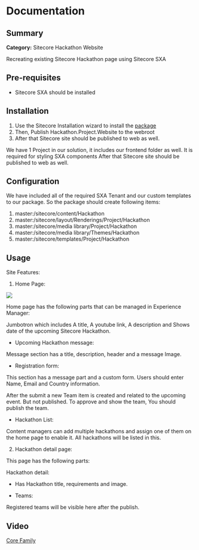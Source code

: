 # Documentation


## Summary

**Category:** Sitecore Hackathon Website

Recreating existing Sitecore Hackathon page using Sitecore SXA

## Pre-requisites

- Sitecore SXA should be installed

## Installation

1. Use the Sitecore Installation wizard to install the [package](../sc.package/LastPackage.zip)
2. Then, Publish Hackathon.Project.Website to the webroot
3. After that Sitecore site should be published to web as well.

We have 1 Project in our solution, it includes our frontend folder as well. It is required for styling SXA components
After that Sitecore site should be published to web as well.

## Configuration

We have included all of the required SXA Tenant and our custom templates to our package. So the package should create following items:
 1. master:/sitecore/content/Hackathon
 2. master:/sitecore/layout/Renderings/Project/Hackathon
 3. master:/sitecore/media library/Project/Hackathon
 4. master:/sitecore/media library/Themes/Hackathon
 5. master:/sitecore/templates/Project/Hackathon

## Usage
Site Features:

1. Home Page:

![](/images/main.png)

Home page has the following parts that can be managed in Experience Manager:

Jumbotron which includes A title, A youtube link, A description and Shows date of the upcoming Sitecore Hackathon.

- Upcoming Hackathon message:

Message section has a title, description, header and a message Image.

- Registration form:

This section has a message part and a custom form. Users should enter Name, Email and Country information. 

After the submit a new Team item is created and related to the upcoming event. But not published. To approve and show the team,
You should publish the team.

- Hackathon List:

Content managers can add multiple hackathons and assign one of them on the home page to enable it. All hackathons will be listed in this.

2. Hackathon detail page:

This page has the following parts:

Hackathon detail:

- Has Hackathon title, requirements and image.

- Teams:

Registered teams will be visible here after the publish. 


## Video

[Core Family](https://youtu.be/KznyIta9H-A) 
